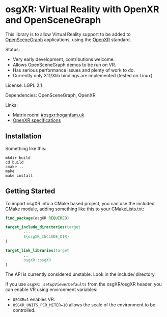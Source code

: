 osgXR: Virtual Reality with OpenXR and OpenSceneGraph
=====================================================

This library is to allow Virtual Reality support to be added to [OpenSceneGraph](http://www.openscenegraph.org/) applications, using the [OpenXR](https://www.khronos.org/OpenXR/) standard.

Status:
 * Very early development, contributions welcome.
 * Allows OpenSceneGraph demos to be run on VR.
 * Has serious performance issues and plenty of work to do.
 * Currently only X11/Xlib bindings are implemented (tested on Linux).

License: LGPL 2.1

Dependencies: OpenSceneGraph, OpenXR

Links:
 * Matrix room: [#osgxr:hoganfam.uk](https://matrix.to/#/#osgxr:hoganfam.uk?via=hoganfam.uk)
 * [OpenXR specifications](https://www.khronos.org/registry/OpenXR/#apispecs)


Installation
------------

Something like this:
```shell
mkdir build
cd build
cmake ..
make
make install
```


Getting Started
---------------

To import osgXR into a CMake based project, you can use the included CMake module, adding something like this to your CMakeLists.txt:
```cmake
find_package(osgXR REQUIRED)

target_include_directories(target
        ...
        ${osgXR_INCLUDE_DIR}
)

target_link_libraries(target
        ..
        osgXR::osgXR
)
```

The API is currently considered unstable. Look in the include/ directory.

If you use ``osgXR::setupViewerDefaults`` from the osgXR/osgXR header, you can enable VR using environment variables:
 * ``OSGXR=1``                  enables VR.
 * ``OSGXR_UNITS_PER_METER=10`` allows the scale of the environment to be controlled.
